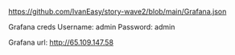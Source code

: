 https://github.com/IvanEasy/story-wave2/blob/main/Grafana.json

Grafana creds
Username: admin
Password: admin

Grafana url: 
http://65.109.147.58